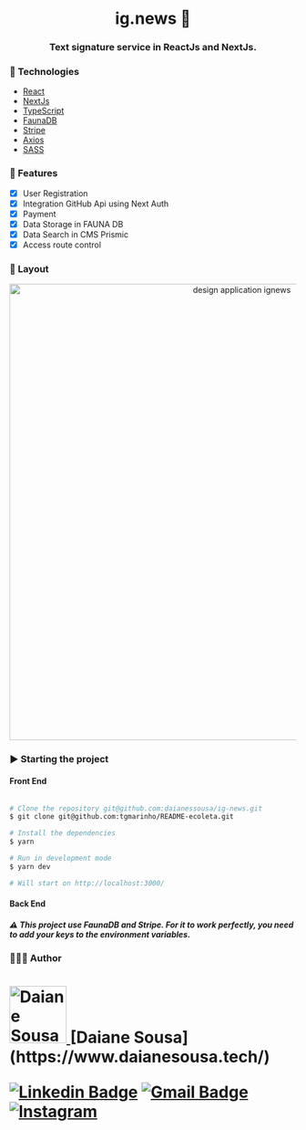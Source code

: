  <h1 align="center">  ig.news 📰 </h1>
 <h3 align="center"> Text signature service in ReactJs and NextJs. </h3>
 

### 🚀 Technologies

- [React](https://pt-br.reactjs.org/)
- [NextJs](https://nextjs.org/)
- [TypeScript](https://www.typescriptlang.org/)
- [FaunaDB](https://fauna.com/)
- [Stripe](https://stripe.com/br)
- [Axios](https://github.com/axios/axios)
- [SASS](https://sass-lang.com/)


### 🚧 Features

- [x] User Registration
- [x] Integration GitHub Api using Next Auth
- [x] Payment
- [x] Data Storage in FAUNA DB
- [x] Data Search in CMS Prismic
- [x] Access route control

### 🎨 Layout

<p align="center" style="display: flex; align-items: flex-start; justify-content: center;">
  <img alt="design application ignews" title="ig.news" src="https://res.cloudinary.com/djttribbm/image/upload/v1630881426/Hnet_com_image_2_ca52b8217b.gif" width="800px">
</p>

### ▶ Starting the project

#### Front End

```bash

# Clone the repository git@github.com:daianessousa/ig-news.git
$ git clone git@github.com:tgmarinho/README-ecoleta.git

# Install the dependencies
$ yarn

# Run in development mode
$ yarn dev

# Will start on http://localhost:3000/ 

```

#### Back End

##### ⚠ This project use FaunaDB and Stripe. For it to work perfectly, you need to add your keys to the environment variables. 





### 👩🏽‍💻 Author
<h1>
   <a href="https://www.daianesousa.tech/" target="_blank">
    <img alt="Daiane Sousa" title="Daiane Sousa" src="https://avatars.githubusercontent.com/u/52220304?v=4" width="100px"/>
  </a>
 [Daiane Sousa](https://www.daianesousa.tech/)
    
  [![Linkedin Badge](https://img.shields.io/badge/-Linkedin-blue?style=flat-square&logo=Linkedin&logoColor=white&link=https://www.linkedin.com/in/daiane-cristinny-sousa-dos-reis-174b16138/)](https://www.linkedin.com/in/daianessousa/) 
  [![Gmail Badge](https://img.shields.io/badge/-daisousa.c@gmail.com-c14438?style=flat-square&logo=Gmail&logoColor=white&link=mailto:daisousa.c@gmail.com)](mailto:daisousa.c@gmail.com)
  <a href="https://www.instagram.com/daianesousareis" target="_blank"><img src="https://img.shields.io/badge/Instagram-%23E4405F.svg?&style=flat-square&logo=instagram&logoColor=white" alt="Instagram"></a>
</h1>



